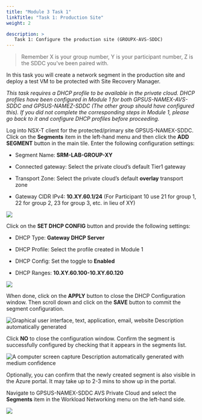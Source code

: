 ```yaml
---
title: "Module 3 Task 1"
linkTitle: "Task 1: Production Site"
weight: 2

description: >
   Task 1: Configure the production site (GROUPX-AVS-SDDC)
---
```



>Remember X is your group number, Y is your participant number, Z is the SDDC you've been paired with.

In this task you will create a network segment in the production site and deploy
a test VM to be protected with Site Recovery Manager.

*This task requires a DHCP profile to be available in the private cloud. DHCP
profiles have been configured in Module 1 for both GPSUS-NAMEX-AVS-SDDC and
GPSUS-NAMEZ-SDDC (The other group should have configured this). If you did not complete the corresponding steps in Module 1, please go back to it and configure DHCP profiles before proceeding.*

Log into NSX-T client for the protected/primary site GPSUS-NAMEX-SDDC. Click on
the **Segments** item in the left-hand menu and then click the **ADD SEGMENT**
button in the main tile. Enter the following configuration settings:

-   Segment Name: **SRM-LAB-GROUP-XY**

-   Connected gateway: Select the private cloud’s default Tier1 gateway

-   Transport Zone: Select the private cloud’s default **overlay** transport
    zone

-   Gateway CIDR IPv4: **10.XY.60.1/24** (For Participant 10 use 21 for group 1, 22 for group 2, 23 for group 3, etc. in lieu of XY)

![](../../media/367712fc63544d3aac43e67cd75c5220.png)

Click on the **SET DHCP CONFIG** button and provide the following settings:

-   DHCP Type: **Gateway DHCP Server**

-   DHCP Profile: Select the profile created in Module 1

-   DHCP Config: Set the toggle to **Enabled**

-   DHCP Ranges: **10.XY.60.100-10.XY.60.120**

![](../../media/3fc2f1868be7edaa9625e29e5b5efe32.png)

When done, click on the **APPLY** button to close the DHCP Configuration window.
Then scroll down and click on the **SAVE** button to commit the segment
configuration.

![Graphical user interface, text, application, email, website Description
automatically generated](../../media/27e39ac4a19c0d7b2200f30f7b9f0605.png)

Click **NO** to close the configuration window. Confirm the segment is
successfully configured by checking that it appears in the segments list.

![A computer screen capture Description automatically generated with medium
confidence](../../media/cee6bdc13e1efc967011ebbe78b0a1f8.png)

Optionally, you can confirm that the newly created segment is also visible in
the Azure portal. It may take up to 2-3 mins to show up in the portal.

Navigate to GPSUS-NAMEX-SDDC AVS Private Cloud and select the **Segments** item
in the Workload Networking menu on the left-hand side.

![](../../media/c44d19dd3dac0b8ba66c71197309b9a6.png)
